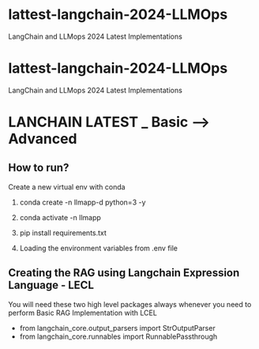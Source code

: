 # lattest-langchain-2024-LLMOps
LangChain and LLMops 2024 Latest Implementations

# lattest-langchain-2024-LLMOps
LangChain and LLMops 2024 Latest Implementations

# LANCHAIN LATEST _ Basic --> Advanced

## How to run?
Create a new virtual env with conda
1. conda create -n llmapp-d python=3 -y

2. conda activate -n llmapp

3. pip install requirements.txt

4. Loading the environment variables from .env file

## Creating the RAG using Langchain Expression Language - LECL
You will need these two high level packages always whenever you need to perform Basic RAG Implementation with LCEL
- from langchain_core.output_parsers import StrOutputParser
- from langchain_core.runnables import RunnablePassthrough
